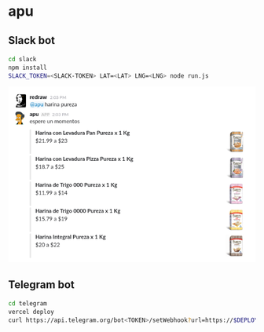# apu

## Slack bot
```bash
cd slack
npm install
SLACK_TOKEN=<SLACK-TOKEN> LAT=<LAT> LNG=<LNG> node run.js
```

![](demo.png)

## Telegram bot
```bash
cd telegram
vercel deploy
curl https://api.telegram.org/bot<TOKEN>/setWebhook?url=https://$DEPLOYMENT_URL.vercel.app/api
```